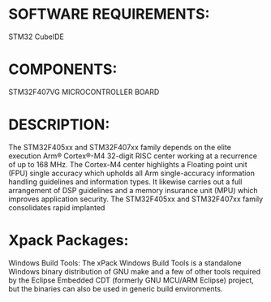 # SOFTWARE REQUIREMENTS:

STM32 CubeIDE

# COMPONENTS:

STM32F407VG MICROCONTROLLER BOARD

# DESCRIPTION:

The STM32F405xx and STM32F407xx family depends on the elite execution Arm® Cortex®-M4 32-digit RISC center working at a recurrence of up to 168 MHz. The Cortex-M4 center highlights a Floating point unit (FPU) single accuracy which upholds all Arm single-accuracy information handling guidelines and information types. It likewise carries out a full arrangement of DSP guidelines and a memory insurance unit (MPU) which improves application security. The STM32F405xx and STM32F407xx family consolidates rapid implanted

# Xpack Packages:

Windows Build Tools: The xPack Windows Build Tools is a standalone Windows binary distribution of GNU make and a few of other tools required by the Eclipse Embedded CDT (formerly GNU MCU/ARM Eclipse) project, but the binaries can also be used in generic build environments.

# 
